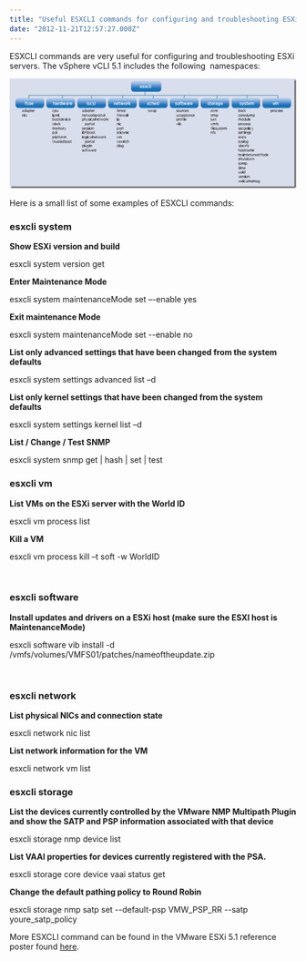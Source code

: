```yaml
---
title: "Useful ESXCLI commands for configuring and troubleshooting ESXi environments"
date: "2012-11-21T12:57:27.000Z"
---
```


ESXCLI commands are very useful for configuring and troubleshooting ESXi servers. The vSphere vCLI 5.1 includes the following  namespaces:

[![image](images/image_thumb.png "image")](https://www.ivobeerens.nl/wp-content/uploads/2012/11/image.png)

Here is a small list of some examples of ESXCLI commands:

### esxcli system

**Show ESXi version and build**

esxcli system version get

**Enter Maintenance Mode**

esxcli system maintenanceMode set –-enable yes

**Exit maintenance Mode**

esxcli system maintenanceMode set --enable no

**List only advanced settings that have been changed from the system defaults**

esxcli system settings advanced list –d

**List only kernel settings that have been changed from the system defaults**

esxcli system settings kernel list –d

**List / Change / Test SNMP**

esxcli system snmp get | hash | set | test

### esxcli vm

**List VMs on the ESXi server with the World ID**

esxcli vm process list

**Kill a VM**

esxcli vm process kill –t soft -w WorldID

 

### esxcli software

**Install updates and drivers on a ESXi host (make sure the ESXI host is MaintenanceMode)**

esxcli software vib install -d /vmfs/volumes/VMFS01/patches/nameoftheupdate.zip

 

### esxcli network

**List physical NICs and connection state**

esxcli network nic list

**List network information for the VM**

esxcli network vm list

### esxcli storage

**List the devices currently controlled by the VMware NMP Multipath Plugin and show the SATP and PSP information associated with that device**

esxcli storage nmp device list

**List VAAI properties for devices currently registered with the PSA.**

esxcli storage core device vaai status get

**Change the default pathing policy to Round Robin**

esxcli storage nmp satp set --default-psp VMW\_PSP\_RR --satp youre\_satp\_policy

More ESXCLI command can be found in the VMware ESXi 5.1 reference poster found [here](http://blogs.vmware.com/vsphere/files/2012/11/ESXi-5.1-Poster.pdf).
